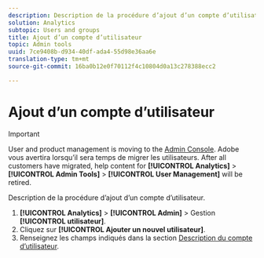 ```yaml
---
description: Description de la procédure d’ajout d’un compte d’utilisateur.
solution: Analytics
subtopic: Users and groups
title: Ajout d’un compte d’utilisateur
topic: Admin tools
uuid: 7ce9408b-d934-40df-ada4-55d98e36aa6e
translation-type: tm+mt
source-git-commit: 16ba0b12e0f70112f4c10804d0a13c278388ecc2

---
```



# Ajout d’un compte d’utilisateur

>[!IMPORTANT]
>
>User and product management is moving to the [Admin Console](https://helpx.adobe.com/enterprise/using/admin-console.html). Adobe vous avertira lorsqu’il sera temps de migrer les utilisateurs. After all customers have migrated, help content for **[!UICONTROL Analytics]** &gt; **[!UICONTROL Admin Tools]** &gt; **[!UICONTROL User Management]** will be retired.

Description de la procédure d’ajout d’un compte d’utilisateur.

1. **[!UICONTROL Analytics]** &gt; **[!UICONTROL Admin]** &gt; Gestion **[!UICONTROL utilisateur]**.
1. Cliquez sur **[!UICONTROL Ajouter un nouvel utilisateur]**.
1. Renseignez les champs indiqués dans la section [Description du compte d’utilisateur](/help/admin/user-management2/c-user-management/users.md#section_14A7E169514A42A88E06387CC7C2E9AD).
